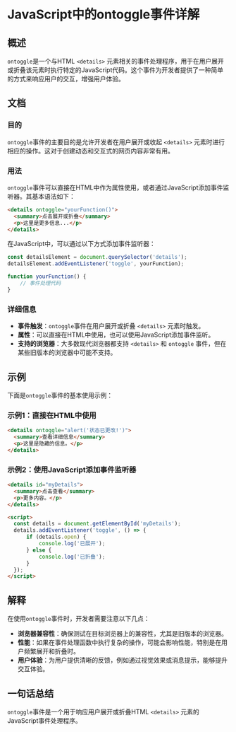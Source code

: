 <!--
Meta Description: # JavaScript中的ontoggle事件详解 ## 概述 `ontoggle`是一个与HTML `<details>` 元素相关的事件处理程序，用于在用户展开或折叠该元素时执行特定的JavaScript代码。这个事件为开发者提供了一种简单的方式来响应用户的交互，增强用户体验。 ## 文档 #...
Meta Keywords: details, ontoggle, summary, html, yourfunction
-->

# JavaScript中的ontoggle事件详解

## 概述
`ontoggle`是一个与HTML `<details>` 元素相关的事件处理程序，用于在用户展开或折叠该元素时执行特定的JavaScript代码。这个事件为开发者提供了一种简单的方式来响应用户的交互，增强用户体验。

## 文档
### 目的
`ontoggle`事件的主要目的是允许开发者在用户展开或收起 `<details>` 元素时进行相应的操作。这对于创建动态和交互式的网页内容非常有用。

### 用法
`ontoggle`事件可以直接在HTML中作为属性使用，或者通过JavaScript添加事件监听器。其基本语法如下：

```html
<details ontoggle="yourFunction()">
  <summary>点击展开或折叠</summary>
  <p>这里是更多信息...</p>
</details>
```

在JavaScript中，可以通过以下方式添加事件监听器：

```javascript
const detailsElement = document.querySelector('details');
detailsElement.addEventListener('toggle', yourFunction);

function yourFunction() {
    // 事件处理代码
}
```

### 详细信息
- **事件触发**：`ontoggle`事件在用户展开或折叠 `<details>` 元素时触发。
- **属性**：可以直接在HTML中使用，也可以使用JavaScript添加事件监听。
- **支持的浏览器**：大多数现代浏览器都支持 `<details>` 和 `ontoggle` 事件，但在某些旧版本的浏览器中可能不支持。

## 示例
下面是`ontoggle`事件的基本使用示例：

### 示例1：直接在HTML中使用
```html
<details ontoggle="alert('状态已更改!')">
  <summary>查看详细信息</summary>
  <p>这里是隐藏的信息。</p>
</details>
```

### 示例2：使用JavaScript添加事件监听器
```html
<details id="myDetails">
  <summary>点击查看</summary>
  <p>更多内容。</p>
</details>

<script>
  const details = document.getElementById('myDetails');
  details.addEventListener('toggle', () => {
      if (details.open) {
          console.log('已展开');
      } else {
          console.log('已折叠');
      }
  });
</script>
```

## 解释
在使用`ontoggle`事件时，开发者需要注意以下几点：
- **浏览器兼容性**：确保测试在目标浏览器上的兼容性，尤其是旧版本的浏览器。
- **性能**：如果在事件处理函数中执行复杂的操作，可能会影响性能，特别是在用户频繁展开和折叠时。
- **用户体验**：为用户提供清晰的反馈，例如通过视觉效果或消息提示，能够提升交互体验。

## 一句话总结
`ontoggle`事件是一个用于响应用户展开或折叠HTML `<details>` 元素的JavaScript事件处理程序。